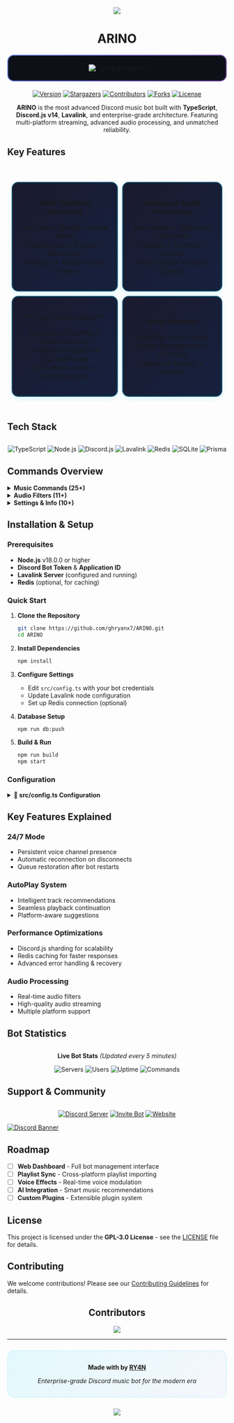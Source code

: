 
<div align="center">

<a href="https://discord.gg/W2GheK3F9m">
<img src="https://capsule-render.vercel.app/api?type=waving&color=0:EEFF00,100:a82da8&animation=blink&height=150&reversal=true&width=100&theme=gruvbox&section=header&text=ARINO&fontColor=15f8ef&fontSize=75&fontAlignY=39" />
</a>

# ARINO

<div style="background: linear-gradient(135deg, #667eea 0%, #764ba2 100%); padding: 2px; border-radius: 15px; margin: 20px 0;">
  <div style="background: #0d1117; padding: 20px; border-radius: 13px;">
    <img src="https://readme-typing-svg.herokuapp.com?font=Orbitron&weight=700&size=28&duration=2500&pause=800&color=00D9FF&center=true&vCenter=true&width=600&lines=Enterprise+Grade+Music+Bot;Multi-Platform+Streaming;24/7+High+Performance;Advanced+Audio+Processing" alt="Typing Animation" />
  </div>
</div>

[![Version][version-shield]][version-url]
[![Stargazers][stars-shield]][stars-url]
[![Contributors][contributors-shield]][contributors-url]
[![Forks][forks-shield]][forks-url]
[![License][license-shield]][license-url]

**ARINO** is the most advanced Discord music bot built with **TypeScript**, **Discord.js v14**, **Lavalink**, and enterprise-grade architecture. Featuring multi-platform streaming, advanced audio processing, and unmatched reliability.

</div>

## Key Features

<div style="display: grid; gap: 20px; margin: 30px 0;">

<table style="width: 100%; border-collapse: separate; border-spacing: 10px;">
<tr>
<td align="center" style="background: linear-gradient(135deg, #1a1a2e 0%, #16213e 100%); padding: 20px; border-radius: 15px; border: 2px solid rgba(0,217,255,0.3); box-shadow: 0 8px 16px rgba(0,217,255,0.1);">

**Multi-Platform Streaming**
<div style="margin: 15px 0;">
YouTube • Spotify • Apple Music<br/>
SoundCloud • Deezer • Bandcamp<br/>
JioSaavn • Yandex Music • Twitch
</div>

</td>
<td align="center" style="background: linear-gradient(135deg, #1a1a2e 0%, #16213e 100%); padding: 20px; border-radius: 15px; border: 2px solid rgba(0,217,255,0.3); box-shadow: 0 8px 16px rgba(0,217,255,0.1);">

**Advanced Audio Processing**
<div style="margin: 15px 0;">
Bass Boost • Nightcore • 8D Audio<br/>
Karaoke • Tremolo • Vibrato<br/>
Pitch Control • Speed Control
</div>

</td>
</tr>
<tr>
<td align="center" style="background: linear-gradient(135deg, #1a1a2e 0%, #16213e 100%); padding: 20px; border-radius: 15px; border: 2px solid rgba(0,217,255,0.3); box-shadow: 0 8px 16px rgba(0,217,255,0.1);">

** High Performance**
<div style="margin: 15px 0;">
Discord.js Sharding • Redis Caching<br/>
Lavalink Integration • SQLite/Prisma<br/>
24/7 Mode • Auto-Reconnection
</div>

</td>
<td align="center" style="background: linear-gradient(135deg, #1a1a2e 0%, #16213e 100%); padding: 20px; border-radius: 15px; border: 2px solid rgba(0,217,255,0.3); box-shadow: 0 8px 16px rgba(0,217,255,0.1);">

**Smart Features**
<div style="margin: 15px 0;">
AutoPlay • Live Lyrics<br/>
Queue Management • Fair Play<br/>
Search & History • FavList
</div>

</td>
</tr>
</table>

</div>

## Tech Stack

<div align="center" style="margin: 30px 0;">

![TypeScript](https://img.shields.io/badge/TypeScript-007ACC?style=for-the-badge&logo=typescript&logoColor=white)
![Node.js](https://img.shields.io/badge/Node.js-43853D?style=for-the-badge&logo=node.js&logoColor=white)
![Discord.js](https://img.shields.io/badge/Discord.js-5865F2?style=for-the-badge&logo=discord&logoColor=white)
![Lavalink](https://img.shields.io/badge/Lavalink-FF6B6B?style=for-the-badge&logo=music&logoColor=white)
![Redis](https://img.shields.io/badge/Redis-DC382D?style=for-the-badge&logo=redis&logoColor=white)
![SQLite](https://img.shields.io/badge/SQLite-07405E?style=for-the-badge&logo=sqlite&logoColor=white)
![Prisma](https://img.shields.io/badge/Prisma-3982CE?style=for-the-badge&logo=Prisma&logoColor=white)

</div>

## Commands Overview

<details>
<summary><b> Music Commands (25+)</b></summary>

- **Play Commands**: `play`, `playnext`, `search`, `lyrics`
- **Queue Management**: `queue`, `shuffle`, `clear`, `remove`, `skipto`
- **Playback Control**: `pause`, `resume`, `skip`, `stop`, `seek`, `replay`
- **Audio Control**: `volume`, `loop`, `autoplay`, `fairplay`
- **Utilities**: `nowplaying`, `grab`, `history`, `join`, `leave`

</details>

<details>
<summary><b> Audio Filters (11+)</b></summary>

- **Enhancement**: `bassboost`, `8d`, `nightcore`, `karaoke`
- **Modulation**: `tremolo`, `vibrato`, `rotation`
- **Control**: `pitch`, `speed`, `rate`, `lowpass`, `reset`

</details>

<details>
<summary><b> Settings & Info (10+)</b></summary>

- **Bot Info**: `stats`, `ping`, `help`, `invite`, `support`
- **Settings**: `247`, `prefix`, `lavalink`
- **Sources**: Platform-specific commands for each streaming service

</details>

## Installation & Setup

### Prerequisites

- **Node.js** v18.0.0 or higher
- **Discord Bot Token** & **Application ID**
- **Lavalink Server** (configured and running)
- **Redis** (optional, for caching)

### Quick Start

1. **Clone the Repository**
   ```bash
   git clone https://github.com/ghryanx7/ARINO.git
   cd ARINO
   ```

2. **Install Dependencies**
   ```bash
   npm install
   ```

3. **Configure Settings**
   - Edit `src/config.ts` with your bot credentials
   - Update Lavalink node configuration
   - Set up Redis connection (optional)

4. **Database Setup**
   ```bash
   npm run db:push
   ```

5. **Build & Run**
   ```bash
   npm run build
   npm start
   ```

### Configuration

<details>
<summary><b>📝 src/config.ts Configuration</b></summary>

```typescript
export default {
  TOKEN: "YOUR_BOT_TOKEN",
  CLIENT_ID: "YOUR_CLIENT_ID", 
  PREFIX: "+",
  OWNER_IDS: ["YOUR_USER_ID"],
  
  // Lavalink Configuration
  NODES: [
    {
      id: "Main-Node",
      host: "localhost",
      port: 2333,
      authorization: "youshallnotpass",
      secure: false,
    }
  ],

  // Redis Configuration (Optional)
  REDIS: {
    url: "redis://localhost:6379",
  },

  // Additional settings...
}
```

</details>

## Key Features Explained

### **24/7 Mode**
- Persistent voice channel presence
- Automatic reconnection on disconnects
- Queue restoration after bot restarts

### **AutoPlay System**
- Intelligent track recommendations
- Seamless playback continuation
- Platform-aware suggestions

### **Performance Optimizations**
- Discord.js sharding for scalability
- Redis caching for faster responses
- Advanced error handling & recovery

### **Audio Processing**
- Real-time audio filters
- High-quality audio streaming
- Multiple platform support

## Bot Statistics

<div align="center" style="margin: 30px 0;">

**Live Bot Stats** *(Updated every 5 minutes)*

![Servers](https://img.shields.io/badge/Servers-12+-success?style=for-the-badge)
![Users](https://img.shields.io/badge/Users-500+-blue?style=for-the-badge)
![Uptime](https://img.shields.io/badge/Uptime-99.9%25-brightgreen?style=for-the-badge)
![Commands](https://img.shields.io/badge/Commands-63+-orange?style=for-the-badge)

</div>

## Support & Community

<div style="margin: 30px 0;">

<div align="center">

[![Discord Server](https://img.shields.io/badge/Support_Server-5865F2?style=for-the-badge&logoColor=white&labelColor=1a1a1a)](https://discord.gg/W2GheK3F9m)
[![Invite Bot](https://img.shields.io/badge/Invite_ARINO-00D9FF?style=for-the-badge&logoColor=white&labelColor=1a1a1a)](https://discord.com/oauth2/authorize?client_id=1321595174056362111&permissions=8&scope=bot%20applications.commands&redirect_uri=https%3A%2F%2Fdiscord.com%2Finvite%2FW2GheK3F9m)
[![Website](https://img.shields.io/badge/Website-764ba2?style=for-the-badge&logoColor=white&labelColor=1a1a1a)](https://arino.bot)

</div>

[![Discord Banner](https://cdn.discordapp.com/attachments/1266081851714441267/1336484677199855759/Picsart_25-02-05_05-52-23-511.png)](https://discord.gg/W2GheK3F9m)

</div>

## Roadmap

- [ ] **Web Dashboard** - Full bot management interface
- [ ] **Playlist Sync** - Cross-platform playlist importing
- [ ] **Voice Effects** - Real-time voice modulation
- [ ] **AI Integration** - Smart music recommendations
- [ ] **Custom Plugins** - Extensible plugin system

## License

This project is licensed under the **GPL-3.0 License** - see the [LICENSE](LICENSE) file for details.

## Contributing

We welcome contributions! Please see our [Contributing Guidelines](CONTRIBUTING.md) for details.

<div align="center">

## Contributors

<a href="https://github.com/ghryanx7/ARINO/graphs/contributors">
  <img src="https://contrib.rocks/image?repo=ghryanx7/ARINO" />
</a>

---

<div style="margin: 25px 0; padding: 15px; background: linear-gradient(135deg, rgba(0,217,255,0.1) 0%, rgba(102,126,234,0.05) 100%); border-radius: 15px; border: 1px solid rgba(0,217,255,0.2);">

**Made with by [RY4N](https://github.com/ryanisnomore)**

*Enterprise-grade Discord music bot for the modern era*

</div>

<img src="https://capsule-render.vercel.app/api?type=waving&color=gradient&customColorList=6,11,20&height=120&section=footer&text=ARINO&fontSize=40&fontColor=FFFFFF&animation=twinkling"/>

</div>

<!-- Shield Links -->
[version-shield]: https://img.shields.io/github/package-json/v/ghryanx7/ARINO?style=for-the-badge&color=00D9FF
[version-url]: https://github.com/ghryanx7/ARINO/releases
[contributors-shield]: https://img.shields.io/github/contributors/ghryanx7/ARINO.svg?style=for-the-badge&color=00D9FF
[contributors-url]: https://github.com/ghryanx7/ARINO/graphs/contributors
[forks-shield]: https://img.shields.io/github/forks/ghryanx7/ARINO.svg?style=for-the-badge&color=00D9FF
[forks-url]: https://github.com/ghryanx7/ARINO/network/members
[stars-shield]: https://img.shields.io/github/stars/ghryanx7/ARINO.svg?style=for-the-badge&color=00D9FF
[stars-url]: https://github.com/ghryanx7/ARINO/stargazers
[license-shield]: https://img.shields.io/github/license/ghryanx7/ARINO?style=for-the-badge&color=00D9FF
[license-url]: https://github.com/ghryanx7/ARINO/blob/main/LICENSE
